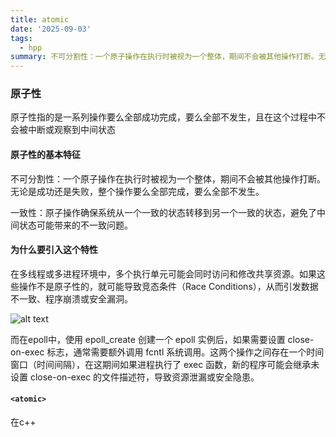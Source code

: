 ```yaml
---
title: atomic
date: '2025-09-03'
tags:
  - hpp
summary: 不可分割性：一个原子操作在执行时被视为一个整体，期间不会被其他操作打断。无论是成功还是失败，整个操作要么全部完成，要么全部不发生。
---
```

### 原子性
原子性指的是一系列操作要么全部成功完成，要么全部不发生，且在这个过程中不会被中断或观察到中间状态

#### 原子性的基本特征

不可分割性：一个原子操作在执行时被视为一个整体，期间不会被其他操作打断。无论是成功还是失败，整个操作要么全部完成，要么全部不发生。

一致性：原子操作确保系统从一个一致的状态转移到另一个一致的状态，避免了中间状态可能带来的不一致问题。

#### 为什么要引入这个特性

在多线程或多进程环境中，多个执行单元可能会同时访问和修改共享资源。如果这些操作不是原子性的，就可能导致竞态条件（Race Conditions），从而引发数据不一致、程序崩溃或安全漏洞。

![alt text](<../../images/explaining atomic.png>)

而在epoll中，使用 epoll_create 创建一个 epoll 实例后，如果需要设置 close-on-exec 标志，通常需要额外调用 fcntl 系统调用。这两个操作之间存在一个时间窗口（时间间隔），在这期间如果进程执行了 exec 函数，新的程序可能会继承未设置 close-on-exec 的文件描述符，导致资源泄漏或安全隐患。

#### `<atomic>`
在c++
